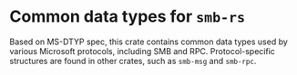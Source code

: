 # Common data types for `smb-rs`

Based on MS-DTYP spec, this crate contains common data types used by various Microsoft protocols, including SMB and RPC.
Protocol-specific structures are found in other crates, such as `smb-msg` and `smb-rpc`.